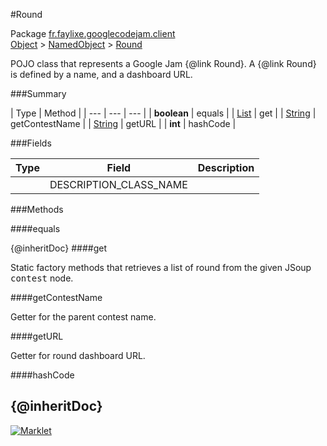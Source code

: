 #Round

Package [fr.faylixe.googlecodejam.client](README.md)<br>
[Object](../../../java/langObject.md) > [NamedObject](/commonNamedObject.md) > [Round](Round.md)

<p>POJO class that represents a Google Jam {@link Round}.
 A {@link Round} is defined by a name, and a dashboard
 URL.</p>

###Summary


| Type | Method |
| --- | --- | --- |
| **boolean** | equals |
| [List](../../../java/utilList.md) | get |
| [String](../../../java/langString.md) | getContestName |
| [String](../../../java/langString.md) | getURL |
| **int** | hashCode |

###Fields


| Type | Field | Description |
| --- | --- | --- |
|  | DESCRIPTION_CLASS_NAME |

###Methods

####equals


{@inheritDoc}
####get


<p>Static factory methods that retrieves a list of round
 from the given JSoup <tt>contest</tt> node.</p>
####getContestName


<p>Getter for the parent contest name.</p>
####getURL


<p>Getter for round dashboard URL.</p>
####hashCode


{@inheritDoc}
---
[![Marklet](https://img.shields.io/badge/Generated%20by-Marklet-green.svg)](https://github.com/Faylixe/marklet)